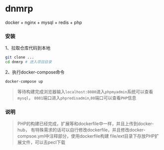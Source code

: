 # dnmrp
docker + nginx + mysql + redis + php

### 安装
1、拉取仓库代码到本地
```bash
git clone ...
cd dnmrp # 进入项目目录
```
2、执行docker-compose命令
```bash
docker-compose up
```
> 等待构建完成浏览器输入`localhost:8080`进入`phpmyadmin`系统可以查看`mysql`，
`8081`端口进入`phpredisadmin`,`80`端口可以查看`PHP`信息


### 说明
> PHP的构建已经完成，扩展等和dockerfile中一样，并且上传到docker-hub，
> 有特殊需求的话可以自行修改dockerfile，并且修改docker-compsoe.yml中注释部分，使用dockerfile构建
> file/ext目录下存放PHP扩展文件，可以去pecl下载
